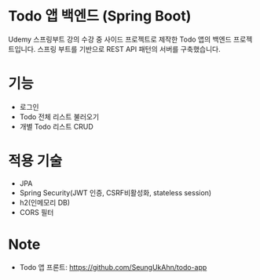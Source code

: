 # Todo 앱 백엔드 (Spring Boot)
Udemy 스프링부트 강의 수강 중 사이드 프로젝트로 제작한 Todo 앱의 백엔드 프로젝트입니다.
스프링 부트를 기반으로 REST API 패턴의 서버를 구축했습니다.

# 기능
- 로그인
- Todo 전체 리스트 불러오기
- 개별 Todo 리스트 CRUD

# 적용 기술
- JPA
- Spring Security(JWT 인증, CSRF비활성화, stateless session)
- h2(인메모리 DB)
- CORS 필터

# Note
- Todo 앱 프론트: https://github.com/SeungUkAhn/todo-app

